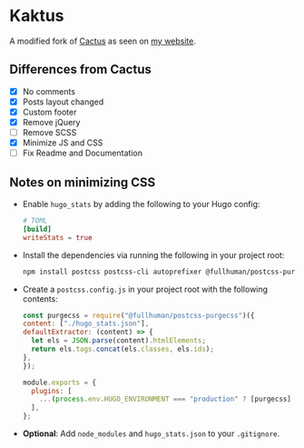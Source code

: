 # Kaktus

A modified fork of [Cactus](https://github.com/monkeyWzr/hugo-theme-cactus) as seen on [my website](https://abhijithota.me).

## Differences from Cactus

- [x] No comments
- [x] Posts layout changed
- [x] Custom footer
- [x] Remove jQuery
- [ ] Remove SCSS
- [x] Minimize JS and CSS
- [ ] Fix Readme and Documentation

## Notes on minimizing CSS

- Enable `hugo_stats` by adding the following to your Hugo config:
  ```toml
  # TOML
  [build]
  writeStats = true
  ```
- Install the dependencies via running the following in your project root:
  ```sh
  npm install postcss postcss-cli autoprefixer @fullhuman/postcss-purgecss
  ```
- Create a `postcss.config.js` in your project root with the following contents:
  ```js
  const purgecss = require("@fullhuman/postcss-purgecss")({
  content: ["./hugo_stats.json"],
  defaultExtractor: (content) => {
    let els = JSON.parse(content).htmlElements;
    return els.tags.concat(els.classes, els.ids);
  },
  });

  module.exports = {
    plugins: [
      ...(process.env.HUGO_ENVIRONMENT === "production" ? [purgecss] : []),
    ],
  };
  ```
- **Optional**: Add `node_modules` and `hugo_stats.json` to your `.gitignore`.